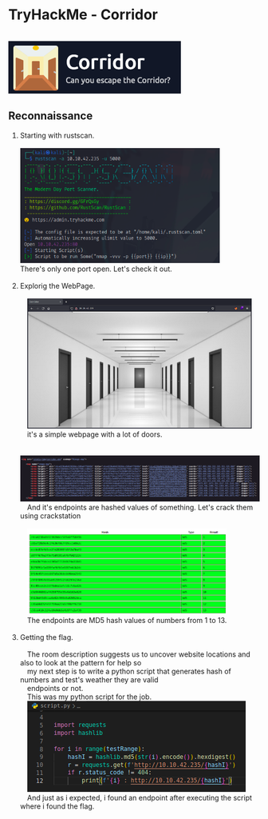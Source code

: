 <h1>TryHackMe - Corridor</h1><br>
<img src="./img/room-icon.png" alt="room-icon">
<h2>Reconnaissance</h2>
<ol>
    <li>
        Starting with rustscan.<br><br>
        <img src="./img/rustscan.png" alt="rustscan" width="400"><br>
        There's only one port open. Let's check it out.
    </li><br>
    <li>
        Explorig the WebPage.<br><br>
            &emsp;<img src="./img/webpage.png" alt="webpage" width="450"><br>
            &emsp;it's a simple webpage with a lot of doors.<br><br>
            &emsp;<img src="./img/source-code.png" alt="source-code" width="550"><br>
            &emsp;And it's endpoints are hashed values of something. Let's crack them using crackstation<br><br>
            &emsp;<img src="./img/hashes.png" alt="hashes" width="400"><br>
            &emsp;The endpoints are MD5 hash values of numbers from 1 to 13.<br>
    </li><br>
    <li>
        Getting the flag.<br><br>
            &emsp;The room description suggests us to uncover website locations and also to look at the pattern for help so<br>
            &emsp;my next step is to write a python script that generates hash of numbers and test's weather they are valid<br>
            &emsp;endpoints or not.<br>
	    &emsp;This was my python script for the job.<br>
            &emsp;<img src="./img/python-script.png" alt="script"><br>
            &emsp;And just as i expected, i found an endpoint after executing the script where i found the flag.<br><br>
    </li>
</ol>
